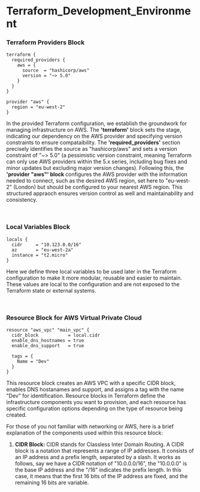 # Terraform_Development_Environment

### Terraform Providers Block
```hcl
terraform {
  required_providers {
    aws = {
      source  = "hashicorp/aws"
      version = "~> 5.0"
    }
  }
}

provider "aws" {
  region = "eu-west-2"
}
```
In the provided Terraform configuration, we establish the groundwork for managing infrastructure on AWS. The <strong>'terraform'</strong> block sets the stage, indicating our dependency on the AWS provider and specifying version constraints to ensure compataibility. The <strong>'required_providers'</strong> section precisely identifies the source as "hashicorp/aws" and sets a version constraint of "~> 5.0" (a pessimistic version constraint, meaning Terraform can only use AWS providers within the 5.x series, including bug fixes and minor updates but excluding major version changes). Following this, the <strong>'provider "aws"' block </strong> configures the AWS provider with the information needed to connect, such as the desired AWS region, set here to "eu-west-2" (London) but should be configured to your nearest AWS region. This structured appraoch ensures version control as well and maintainability and consistency. 

<br>

### Local Variables Block
```hcl
locals {
  cidr     = "10.123.0.0/16"
  az       = "eu-west-2a"
  instance = "t2.micro"
}
```
Here we define three local variables to be used later in the Terraform configuration to make it more modular, reusable and easier to maintain. These values are local to the configuration and are not exposed to the Terraform state or external systems. 

<br>

### Resource Block for AWS Virtual Private Cloud
```hcl
resource "aws_vpc" "main_vpc" {
  cidr_block           = local.cidr
  enable_dns_hostnames = true
  enable_dns_support   = true

  tags = {
    Name = "Dev"
  }
}
```
This resource block creates an AWS VPC with a specific CIDR block, enables DNS hostanames and support, and assigns a tag with the name "Dev" for identification. Resource blocks in Terraform define the infrastructure components you want to provision, and each resource has specific configuration options depending on the type of resource being created. 

For those of you not familiar with networking or AWS, here is a brief explanation of the components used within this resource block:
<ol>
  <li><strong>CIDR Block:</strong> CIDR stands for Classless Inter Domain Routing. A CIDR block is a notation that represents a range of IP addresses. It consists of an IP address and a prefix length, separated by a slash. It works as follows, say we have a CIDR notation of "10.0.0.0/16", the "10.0.0.0" is the base IP address and the "/16" indicates the prefix length. In this case, it means that the first 16 bits of the IP address are fixed, and the remaining 16 bits are variable.</li>
</ol>




